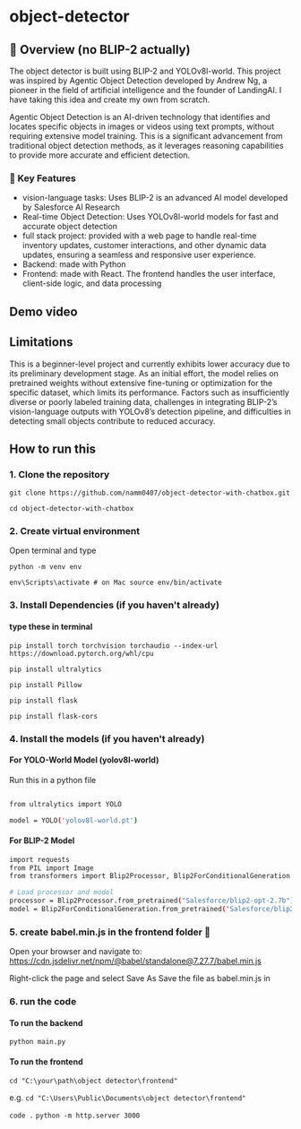 # object-detector

## 🎯 Overview (no BLIP-2 actually)
The object detector is built using BLIP-2 and YOLOv8l-world. This project was inspired by Agentic Object Detection developed by Andrew Ng, a pioneer in the field of artificial intelligence and the founder of LandingAI. I have taking this idea and create my own from scratch. 

Agentic Object Detection is an AI-driven technology that identifies and locates specific objects in images or videos using text prompts, without requiring extensive model training. This is a significant advancement from traditional object detection methods, as it leverages reasoning capabilities to provide more accurate and efficient detection. 

### 💫 Key Features
* vision-language tasks: Uses BLIP-2 is an advanced AI model developed by Salesforce AI Research
* Real-time Object Detection: Uses YOLOv8l-world models for fast and accurate object detection
* full stack project: provided with a web page to handle real-time inventory updates, customer interactions, and other dynamic data updates, ensuring a seamless and responsive user experience.
* Backend: made with Python
* Frontend: made with React. The frontend handles the user interface, client-side logic, and data processing

## Demo video



## Limitations
This is a beginner-level project and currently exhibits lower accuracy due to its preliminary development stage. As an initial effort, the model relies on pretrained weights without extensive fine-tuning or optimization for the specific dataset, which limits its performance. Factors such as insufficiently diverse or poorly labeled training data, challenges in integrating BLIP-2’s vision-language outputs with YOLOv8’s detection pipeline, and difficulties in detecting small objects contribute to reduced accuracy.


## How to run this
### 1. Clone the repository

`git clone https://github.com/namm0407/object-detector-with-chatbox.git`

`cd object-detector-with-chatbox`

### 2. Create virtual environment
Open terminal and type

`python -m venv env`

`env\Scripts\activate # on Mac source env/bin/activate`

### 3. Install Dependencies (if you haven't already)

#### type these in terminal

`pip install torch torchvision torchaudio --index-url https://download.pytorch.org/whl/cpu`

`pip install ultralytics`

`pip install Pillow`

`pip install flask`

`pip install flask-cors`

### 4. Install the models (if you haven't already)

#### For YOLO-World Model (yolov8l-world)

Run this in a python file

```bash

from ultralytics import YOLO

model = YOLO('yolov8l-world.pt')
```

#### For BLIP-2 Model
```bash
import requests
from PIL import Image
from transformers import Blip2Processor, Blip2ForConditionalGeneration

# Load processor and model
processor = Blip2Processor.from_pretrained("Salesforce/blip2-opt-2.7b")
model = Blip2ForConditionalGeneration.from_pretrained("Salesforce/blip2-opt-2.7b", device_map="auto")
```

### 5. create babel.min.js in the frontend folder 📂  
Open your browser and navigate to: https://cdn.jsdelivr.net/npm/@babel/standalone@7.27.7/babel.min.js

Right-click the page and select Save As
Save the file as babel.min.js in

### 6. run the code
#### To run the backend
`python main.py`

#### To run the frontend
`cd "C:\your\path\object detector\frontend"`

e.g.
`cd "C:\Users\Public\Documents\object detector\frontend"`

`code .`
`python -m http.server 3000`
